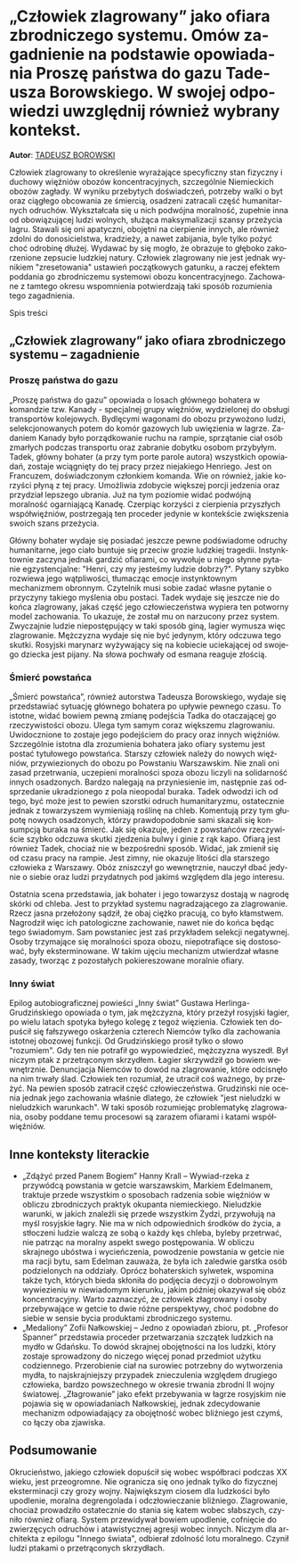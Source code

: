# „Czło­wiek zla­gro­wa­ny” jako ofia­ra zbrod­ni­cze­go sys­te­mu. Omów za­gad­nie­nie na pod­sta­wie opo­wia­da­nia Pro­szę pań­stwa do gazu Ta­de­usza Bo­row­skie­go. W swo­jej od­po­wie­dzi uwzględ­nij rów­nież wy­bra­ny kon­tekst.

**Autor**: [TADEUSZ BOROWSKI](https://poezja.org/wz/Tadeusz_Borowski/)

Człowiek zlagrowany to okre­śle­nie wy­ra­ża­ją­ce spe­cy­ficz­ny stan fi­zycz­ny i du­cho­wy więź­niów obo­zów kon­cen­tra­cyj­nych, szcze­gól­nie Nie­miec­kich obo­zów za­gła­dy. W wy­ni­ku prze­by­tych do­świad­czeń, po­trze­by wal­ki o byt oraz cią­głe­go ob­co­wa­nia ze śmier­cią, osa­dze­ni za­tra­ca­li część hu­ma­ni­tar­nych od­ru­chów. Wy­kształ­ca­ła się u nich podwójna moralność, zupełnie inna od obowiązującej ludzi wolnych, służąca maksymalizacji szansy przeżycia lagru. Sta­wa­li się oni apatyczni, obojętni na cierpienie innych, ale również zdolni do donosicielstwa, kradzieży, a nawet zabijania, byle tyl­ko po­żyć choć odro­bi­nę dłu­żej. Wy­da­wać by się mo­gło, że ob­ra­zu­je to głę­bo­ko za­ko­rze­nio­ne ze­psu­cie ludz­kiej na­tu­ry. Czło­wiek zla­gro­wa­ny nie jest jed­nak wy­ni­kiem "zre­se­to­wa­nia" usta­wień po­cząt­ko­wych ga­tun­ku, a ra­czej efek­tem pod­da­nia go zbrod­ni­cze­mu sys­te­mo­wi obo­zu kon­cen­tra­cyj­ne­go. Za­cho­wa­ne z tam­te­go okre­su wspo­mnie­nia po­twier­dza­ją taki spo­sób ro­zu­mie­nia tego za­gad­nie­nia.

Spis treści



## „Czło­wiek zla­gro­wa­ny” jako ofia­ra zbrod­ni­cze­go sys­te­mu – zagadnienie

### Proszę państwa do gazu

„Proszę państwa do gazu” opo­wia­da o losach głównego bohatera w komandzie tzw. Kanady - specjalnej grupy więźniów, wydzielonej do obsługi transportów kolejowych. By­dlę­cy­mi wa­go­na­mi do obo­zu przy­wo­żo­no lu­dzi, se­lek­cjo­no­wa­nych po­tem do ko­mór ga­zo­wych lub uwię­zie­nia w la­grze. Za­da­niem Ka­na­dy było po­rząd­ko­wa­nie ru­chu na ram­pie, sprzą­ta­nie ciał osób zmar­łych pod­czas trans­por­tu oraz za­bra­nie do­byt­ku oso­bom przy­by­łym. Tadek, głów­ny bo­ha­ter (a przy tym por­te pa­ro­le au­to­ra) wszyst­kich opo­wia­dań, zo­sta­je wcią­gnię­ty do tej pra­cy przez nie­ja­kie­go Henriego. Jest on Fran­cu­zem, do­świad­czo­nym człon­kiem ko­man­da. Wie on rów­nież, ja­kie ko­rzy­ści pły­ną z tej pra­cy. Umoż­li­wia zdo­by­cie więk­szej por­cji je­dze­nia oraz przy­dział lep­sze­go ubra­nia. Już na tym po­zio­mie wi­dać podwójną moralność ogarniającą Kanadę. Czer­piąc ko­rzy­ści z cier­pie­nia przy­szłych współ­więź­niów, po­strze­ga­ją ten pro­ce­der je­dy­nie w kon­tek­ście zwięk­sze­nia swo­ich szans prze­ży­cia.

Głów­ny bo­ha­ter wy­da­je się po­sia­dać jesz­cze pew­ne podświadome odruchy humanitarne, jego cia­ło bun­tu­je się prze­ciw gro­zie ludz­kiej tra­ge­dii. In­stynk­tow­nie za­czy­na jed­nak gar­dzić ofia­ra­mi, co wy­wo­łu­je u nie­go słyn­ne py­ta­nie eg­zy­sten­cjal­ne: "Henri, czy my jesteśmy ludzie dobrzy?". Py­ta­ny szyb­ko roz­wie­wa jego wąt­pli­wo­ści, tłu­ma­cząc emo­cje instynktownym mechanizmem obronnym. Czy­tel­nik musi so­bie za­dać wła­sne py­ta­nie o przy­czy­ny ta­kie­go my­śle­nia obu po­sta­ci. Ta­dek wy­da­je się jesz­cze nie do końca zlagrowany, ja­kaś część jego czło­wie­czeń­stwa wy­pie­ra ten po­twor­ny mo­del za­cho­wa­nia. To uka­zu­je, że zo­stał mu on na­rzu­co­ny przez sys­tem. Zwy­czaj­nie lu­dzie nie­po­stę­pu­ją­cy w taki spo­sób giną, la­gier wy­mu­sza więc zla­gro­wa­nie. Męż­czy­zna wydaje się nie być jedynym, który odczuwa tego skutki. Ro­syj­ski ma­ry­narz wy­ży­wa­ją­cy się na ko­bie­cie ucie­ka­ją­cej od swo­je­go dziec­ka jest pi­ja­ny. Na sło­wa po­chwa­ły od esma­na re­agu­je zło­ścią.



### Śmierć powstańca

„Śmierć po­wstań­ca”, rów­nież au­tor­stwa Tadeusza Borowskiego, wy­da­je się przed­sta­wiać sy­tu­ację głów­ne­go bo­ha­te­ra po upły­wie pew­ne­go cza­su. To istot­ne, wi­dać bo­wiem pew­ną zmia­nę po­dej­ścia Tad­ka do ota­cza­ją­cej go rze­czy­wi­sto­ści obo­zu. Ule­ga tym sa­mym co­raz więk­sze­mu zla­gro­wa­niu. Uwi­docz­nio­ne to zo­sta­je jego po­dej­ściem do pra­cy oraz in­nych więź­niów. Szcze­gól­nie istot­na dla zro­zu­mie­nia bo­ha­te­ra jako ofia­ry sys­te­mu jest postać tytułowego powstańca. Star­szy czło­wiek na­le­ży do no­wych więź­niów, przy­wie­zio­nych do obo­zu po Po­wsta­niu War­szaw­skim. Nie zna­li oni za­sad prze­trwa­nia, ucze­pie­ni mo­ral­no­ści spo­za obo­zu liczyli na solidarność innych osadzonych. Bar­dzo na­le­ga­ją na przy­nie­sie­nie im, na­stęp­nie zaś od­sprze­da­nie ukra­dzio­ne­go z pola nie­opo­dal bu­ra­ka. Ta­dek od­wo­dzi ich od tego, być może jest to pe­wien szorst­ki od­ruch hu­ma­ni­ta­ry­zmu, osta­tecz­nie jed­nak z to­wa­rzy­szem wy­mie­nia­ją ro­śli­nę na chleb. Ko­men­tu­ją przy tym głu­po­tę no­wych osa­dzo­nych, któ­rzy praw­do­po­dob­nie sami ska­za­li się kon­sump­cją bu­ra­ka na śmierć. Jak się oka­zu­je, je­den z po­wstań­ców rze­czy­wi­ście szyb­ko od­czu­wa skut­ki zje­dze­nia bul­wy i ginie z rąk kapo. Ofia­rą jest rów­nież Ta­dek, cho­ciaż nie w bez­po­śred­ni spo­sób. Wi­dać, jak zmie­nił się od cza­su pra­cy na ram­pie. Jest zim­ny, nie oka­zu­je li­to­ści dla star­sze­go czło­wie­ka z War­sza­wy. Obóz znisz­czył go we­wnętrz­nie, na­uczył dbać je­dy­nie o sie­bie oraz lu­dzi przy­dat­nych pod ja­kimś wzglę­dem dla jego in­te­re­su.

Ostat­nia sce­na przed­sta­wia, jak bohater i jego towarzysz dostają w nagrodę skórki od chleba. Jest to przy­kład sys­te­mu na­gra­dza­ją­ce­go za zla­gro­wa­nie. Rzecz ja­sna prze­ło­żo­ny są­dził, że obaj cięż­ko pra­cu­ją, co było kłam­stwem. Na­gro­dził więc ich pa­to­lo­gicz­ne za­cho­wa­nie, na­wet nie do koń­ca bę­dąc tego świa­do­mym. Sam po­wsta­niec jest zaś przykładem selekcji negatywnej. Oso­by trzy­ma­ją­ce się mo­ral­no­ści spo­za obo­zu, nie­po­tra­fią­ce się do­sto­so­wać, były eks­ter­mi­no­wa­ne. W ta­kim uję­ciu me­cha­nizm utwier­dzał wła­sne za­sa­dy, two­rząc z po­zo­sta­łych po­kie­re­szo­wa­ne mo­ral­nie ofia­ry.



### Inny świat

Epi­log au­to­bio­gra­ficz­nej po­wie­ści „Inny świat” Gustawa Herlinga-Grudzińskiego opo­wia­da o tym, jak męż­czy­zna, któ­ry prze­żył ro­syj­ski ła­gier, po wie­lu la­tach spo­ty­ka by­łe­go ko­le­gę z te­goż wię­zie­nia. Czło­wiek ten do­pu­ścił się fał­szy­we­go oskar­że­nia czte­rech Niem­ców tyl­ko dla za­cho­wa­nia istot­nej obo­zo­wej funk­cji. Od Grudzińskiego prosił tylko o słowo "rozumiem". Gdy ten nie po­tra­fił go wy­po­wie­dzieć, męż­czy­zna wy­szedł. Był ni­czym ptak z przetrąconym skrzydłem. Łagier skrzyw­dził go bo­wiem we­wnętrz­nie. De­nun­cja­cja Niem­ców to do­wód na zla­gro­wa­nie, któ­re od­ci­snę­ło na nim trwa­ły ślad. Czło­wiek ten ro­zu­miał, że utra­cił coś waż­ne­go, by prze­żyć. Na pe­wien spo­sób za­tra­cił część czło­wie­czeń­stwa. Gru­dziń­ski nie oce­nia jed­nak jego za­cho­wa­nia wła­śnie dla­te­go, że czło­wiek "jest nie­ludz­ki w nie­ludz­kich wa­run­kach". W taki spo­sób ro­zu­mie­jąc pro­ble­ma­ty­kę zla­gro­wa­nia, oso­by pod­da­ne temu pro­ce­so­wi są za­ra­zem ofia­ra­mi i ka­ta­mi współ­więź­niów.

## Inne konteksty literackie

- „Zdążyć przed Panem Bogiem” Hanny Krall – Wywiad-rzeka z przywódcą powstania w getcie warszawskim, Markiem Edelmanem, traktuje przede wszystkim o sposobach radzenia sobie więźniów w obliczu zbrodniczych praktyk okupanta niemieckiego. Nieludzkie warunki, w jakich znaleźli się przede wszystkim Żydzi, przywołują na myśl rosyjskie łagry. Nie ma w nich odpowiednich środków do życia, a stłoczeni ludzie walczą ze sobą o każdy kęs chleba, byleby przetrwać, nie patrząc na moralny aspekt swego postępowania. W obliczu skrajnego ubóstwa i wycieńczenia, powodzenie powstania w getcie nie ma racji bytu, sam Edelman zauważa, że była ich zaledwie garstka osób podzielonych na oddziały. Oprócz bohaterskich sylwetek, wspomina także tych, których bieda skłoniła do podjęcia decyzji o dobrowolnym wywiezieniu w niewiadomym kierunku, jakim później okazywał się obóz koncentracyjny. Warto zaznaczyć, że człowiek złagrowany i osoby przebywające w getcie to dwie różne perspektywy, choć podobne do siebie w sensie bycia produktami zbrodniczego systemu.
- „Medaliony” Zofii Nałkowskiej – Jedno z opowiadań zbioru, pt. „Profesor Spanner” przedstawia proceder przetwarzania szczątek ludzkich na mydło w Gdańsku. To dowód skrajnej obojętności na los ludzki, który zostaje sprowadzony do niczego więcej ponad przedmiot użytku codziennego. Przerobienie ciał na surowiec potrzebny do wytworzenia mydła, to najskrajniejszy przypadek znieczulenia względem drugiego człowieka, bardzo powszechnego w okresie trwania zbrodni II wojny światowej. „Złagrowanie” jako efekt przebywania w łagrze rosyjskim nie pojawia się w opowiadaniach Nałkowskiej, jednak zdecydowanie mechanizm odpowiadający za obojętność wobec bliźniego jest czymś, co łączy oba zjawiska.

## Podsumowanie

Okru­cień­stwo, ja­kie­go czło­wiek do­pu­ścił się wo­bec współ­bra­ci pod­czas XX wie­ku, jest prze­ogrom­ne. Nie ogra­ni­cza się ono jed­nak tyl­ko do fi­zycz­nej eks­ter­mi­na­cji czy gro­zy woj­ny. Naj­więk­szym cio­sem dla ludz­ko­ści było upodle­nie, mo­ral­na de­gren­go­la­da i od­czło­wie­cza­nie bliź­nie­go. Zla­gro­wa­nie, cho­ciaż pro­wa­dzi­ło osta­tecz­nie do sta­nia się ka­tem wo­bec słab­szych, czy­ni­ło rów­nież ofia­rą. Sys­tem prze­wi­dy­wał bo­wiem upodle­nie, cof­nię­cie do zwie­rzę­cych od­ru­chów i ata­wi­stycz­nej agre­sji wo­bec in­nych. Ni­czym dla ar­chi­tek­ta z epi­lo­gu "In­ne­go świa­ta", od­bie­rał zdol­ność lotu mo­ral­ne­go. Czy­nił lu­dzi pta­ka­mi o prze­trą­co­nych skrzy­dłach.

